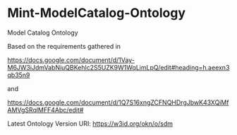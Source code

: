 # Mint-ModelCatalog-Ontology
Model Catalog Ontology

Based on the requirements gathered in 

https://docs.google.com/document/d/1Vay-M6JW3iJdmVabNiuQBKehlc2S5UZK9W1WqLimLpQ/edit#heading=h.aeexn3qb35n9 
 
and

https://docs.google.com/document/d/1Q7S16xngZCFNQHDrgJbwK43XQiMfAMVgSRqlMFF4Abc/edit#

Latest Ontology Version URI: https://w3id.org/okn/o/sdm
